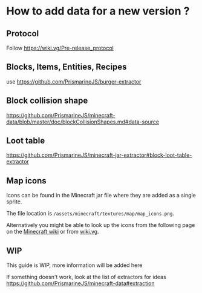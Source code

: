 # How to add data for a new version ?

## Protocol

Follow https://wiki.vg/Pre-release_protocol

## Blocks, Items, Entities, Recipes

use https://github.com/PrismarineJS/burger-extractor

## Block collision shape 

https://github.com/PrismarineJS/minecraft-data/blob/master/doc/blockCollisionShapes.md#data-source

## Loot table

https://github.com/PrismarineJS/minecraft-jar-extractor#block-loot-table-extractor

## Map icons
Icons can be found in the Minecraft jar file where they are added as a single sprite. 

The file location is `/assets/minecraft/textures/map/map_icons.png`.

Alternatively you might be able to look up the icons from the following page on the [Minecraft wiki](https://minecraft.gamepedia.com/Map#Map_icons) or from [wiki.vg](https://wiki.vg/Protocol#Map_Data). 

## WIP

This guide is WIP, more information will be added here


If something doesn't work, look at the list of extractors for ideas https://github.com/PrismarineJS/minecraft-data#extraction
